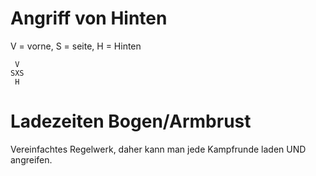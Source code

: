 # Angriff von Hinten
V = vorne, S = seite, H = Hinten

```
 V
SXS
 H
```


# Ladezeiten Bogen/Armbrust

Vereinfachtes Regelwerk, daher kann man jede Kampfrunde laden UND angreifen.

